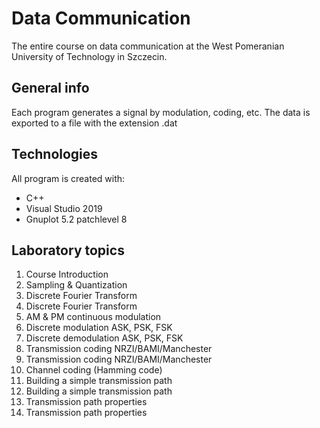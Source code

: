 # Data Communication
The entire course on data communication at the West Pomeranian University of Technology in Szczecin.

## General info
Each program generates a signal by modulation, coding, etc. The data is exported to a file with the extension .dat 

## Technologies
All program is created with:
* C++ 
* Visual Studio 2019
* Gnuplot 5.2 patchlevel 8

## Laboratory topics
1. Course Introduction
2. Sampling & Quantization
3. Discrete Fourier Transform
4. Discrete Fourier Transform
5. AM & PM continuous modulation
6. Discrete modulation ASK, PSK, FSK
7. Discrete demodulation ASK, PSK, FSK
8. Transmission coding NRZI/BAMI/Manchester
9. Transmission coding NRZI/BAMI/Manchester
10. Channel coding (Hamming code)
11. Building a simple transmission path
12. Building a simple transmission path
13. Transmission path properties
14. Transmission path properties
